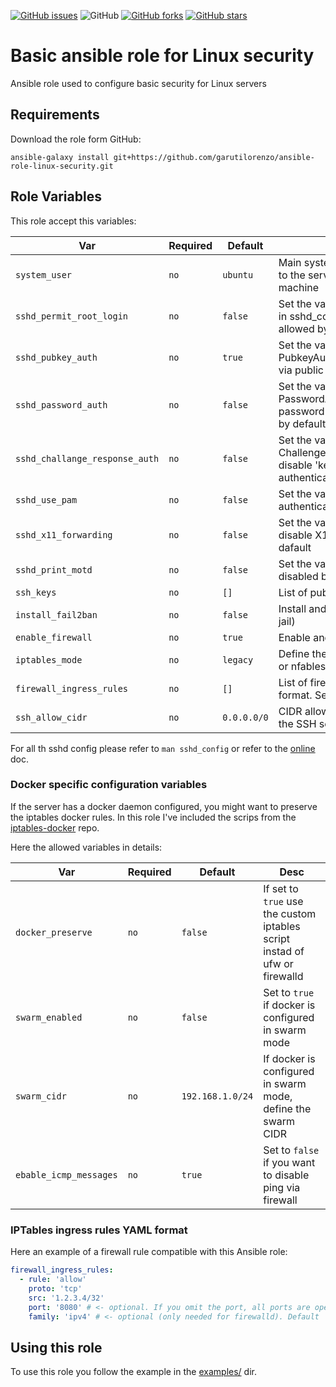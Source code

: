 [![GitHub issues](https://img.shields.io/github/issues/garutilorenzo/ansible-role-linux-security)](https://github.com/garutilorenzo/ansible-role-linux-security/issues)
![GitHub](https://img.shields.io/github/license/garutilorenzo/ansible-role-linux-security)
[![GitHub forks](https://img.shields.io/github/forks/garutilorenzo/ansible-role-linux-security)](https://github.com/garutilorenzo/ansible-role-linux-security/network)
[![GitHub stars](https://img.shields.io/github/stars/garutilorenzo/ansible-role-linux-security)](https://github.com/garutilorenzo/ansible-role-linux-security/stargazers)

# Basic ansible role for Linux security

Ansible role used to configure basic security for Linux servers

## Requirements

Download the role form GitHub:

```
ansible-galaxy install git+https://github.com/garutilorenzo/ansible-role-linux-security.git
```

## Role Variables

This role accept this variables:

| Var   | Required |  Default | Desc |
| ------- | ------- | ----------- |  ----------- |
| `system_user`       | `no`       | `ubuntu`       | Main system user used to connect to the server. Must exist on remote machine  |
| `sshd_permit_root_login`       | `no`       | `false`       | Set the value of PermitRootLogin in sshd_config, root login not allowed by default  |
| `sshd_pubkey_auth`       | `no`       | `true`       | Set the value of PubkeyAuthentication, allow auth via public ssh keys  |
| `sshd_password_auth`       | `no`       | `false`       | Set the value of PasswordAuthentication, password autentication disabled by default  |
| `sshd_challange_response_auth`       | `no`       | `false`       | Set the value of ChallengeResponseAuthentication, disable  'keyboard-interactive' authentication by default |
| `sshd_use_pam`       | `no`       | `false`       | Set the value of UsePAM, disable authentication via PAM by default  |
| `sshd_x11_forwarding`       | `no`       | `false`       | Set the value of X11Forwarding, disable X11 forwardning by dafault  |
| `sshd_print_motd`       | `no`       | `false`       |  Set the value of PrintMotd, Motd disabled by default  |
| `ssh_keys`       | `no`       | `[]`       |  List of public ssh keyhs to enable.  |
| `install_fail2ban`       | `no`       | `false`       |  Install and configure fail2ban (ssh jail) |
| `enable_firewall`       | `no`       | `true`       |  Enable and configure firewall |
| `iptables_mode`       | `no`       | `legacy`       |  Define the iptables mode: legacy or nfables |
| `firewall_ingress_rules`       | `no`       | `[]`       |  List of firewall rules in YAML dict format. See [below](#iptables-ingress-rules-yaml-format) for more details |
| `ssh_allow_cidr`       | `no`       | `0.0.0.0/0`       |  CIDR allowed by the firewall for the SSH service |

For all th sshd config please refer to `man sshd_config` or refer to the [online](https://man7.org/linux/man-pages/man5/sshd_config.5.html) doc.

### Docker specific configuration variables

If the server has a docker daemon configured, you might want to preserve the iptables docker rules. In this role I've included the scrips from the [iptables-docker](https://github.com/garutilorenzo/iptables-docker) repo.

Here the allowed variables in details:

| Var   | Required |  Default | Desc |
| ------- | ------- | ----------- |  ----------- |
| `docker_preserve`       | `no`       | `false`       | If set to `true` use the custom iptables script instad of ufw or firewalld  |
| `swarm_enabled`       | `no`       | `false`       | Set to `true` if docker is configured in swarm mode  |
| `swarm_cidr`       | `no`       | `192.168.1.0/24`       | If docker is configured in swarm mode, define the swarm CIDR  |
| `ebable_icmp_messages`       | `no`       | `true`       | Set to `false` if you want to disable ping via firewall  |

### IPTables ingress rules YAML format

Here an example of a firewall rule compatible with this Ansible role:

```yaml
firewall_ingress_rules:
  - rule: 'allow'
    proto: 'tcp'
    src: '1.2.3.4/32'
    port: '8080' # <- optional. If you omit the port, all ports are opened
    family: 'ipv4' # <- optional (only needed for firewalld). Default 'ipv4', allowed values 'ipv4' and 'ipv6'
```

## Using this role

To use this role you follow the example in the  [examples/](examples/) dir.